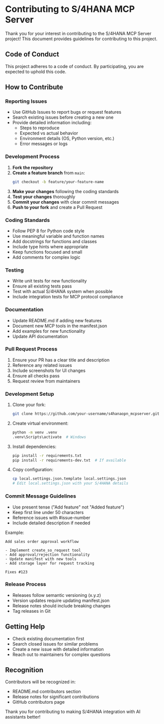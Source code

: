 # Contributing to S/4HANA MCP Server

Thank you for your interest in contributing to the S/4HANA MCP Server project! This document provides guidelines for contributing to this project.

## Code of Conduct

This project adheres to a code of conduct. By participating, you are expected to uphold this code.

## How to Contribute

### Reporting Issues

- Use GitHub Issues to report bugs or request features
- Search existing issues before creating a new one
- Provide detailed information including:
  - Steps to reproduce
  - Expected vs actual behavior
  - Environment details (OS, Python version, etc.)
  - Error messages or logs

### Development Process

1. **Fork the repository**
2. **Create a feature branch** from `main`:
   ```bash
   git checkout -b feature/your-feature-name
   ```
3. **Make your changes** following the coding standards
4. **Test your changes** thoroughly
5. **Commit your changes** with clear commit messages
6. **Push to your fork** and create a Pull Request

### Coding Standards

- Follow PEP 8 for Python code style
- Use meaningful variable and function names
- Add docstrings for functions and classes
- Include type hints where appropriate
- Keep functions focused and small
- Add comments for complex logic

### Testing

- Write unit tests for new functionality
- Ensure all existing tests pass
- Test with actual S/4HANA system when possible
- Include integration tests for MCP protocol compliance

### Documentation

- Update README.md if adding new features
- Document new MCP tools in the manifest.json
- Add examples for new functionality
- Update API documentation

### Pull Request Process

1. Ensure your PR has a clear title and description
2. Reference any related issues
3. Include screenshots for UI changes
4. Ensure all checks pass
5. Request review from maintainers

### Development Setup

1. Clone your fork:
   ```bash
   git clone https://github.com/your-username/s4hanaopn_mcpserver.git
   ```

2. Create virtual environment:
   ```bash
   python -m venv .venv
   .venv\Scripts\activate  # Windows
   ```

3. Install dependencies:
   ```bash
   pip install -r requirements.txt
   pip install -r requirements-dev.txt  # If available
   ```

4. Copy configuration:
   ```bash
   cp local.settings.json.template local.settings.json
   # Edit local.settings.json with your S/4HANA details
   ```

### Commit Message Guidelines

- Use present tense ("Add feature" not "Added feature")
- Keep first line under 50 characters
- Reference issues with #issue-number
- Include detailed description if needed

Example:
```
Add sales order approval workflow

- Implement create_so_request tool
- Add approval/rejection functionality  
- Update manifest with new tools
- Add storage layer for request tracking

Fixes #123
```

### Release Process

- Releases follow semantic versioning (x.y.z)
- Version updates require updating manifest.json
- Release notes should include breaking changes
- Tag releases in Git

## Getting Help

- Check existing documentation first
- Search closed issues for similar problems
- Create a new issue with detailed information
- Reach out to maintainers for complex questions

## Recognition

Contributors will be recognized in:
- README.md contributors section
- Release notes for significant contributions
- GitHub contributors page

Thank you for contributing to making S/4HANA integration with AI assistants better!
